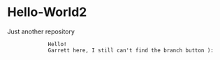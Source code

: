 # Hello-World2
Just another repository


                 Hello!
                 Garrett here, I still can't find the branch button ):
